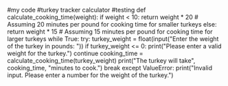 #my code
#turkey tracker calculator
#testing
def calculate_cooking_time(weight):
    if weight < 10:
        return weight * 20  # Assuming 20 minutes per pound for cooking time for smaller turkeys
    else:
        return weight * 15  # Assuming 15 minutes per pound for cooking time for larger turkeys
while True:
    try:
        turkey_weight = float(input("Enter the weight of the turkey in pounds: "))
        if turkey_weight <= 0:
            print("Please enter a valid weight for the turkey.")
            continue
        cooking_time = calculate_cooking_time(turkey_weight)
        print("The turkey will take", cooking_time, "minutes to cook.")
        break
    except ValueError:
        print("Invalid input. Please enter a number for the weight of the turkey.")